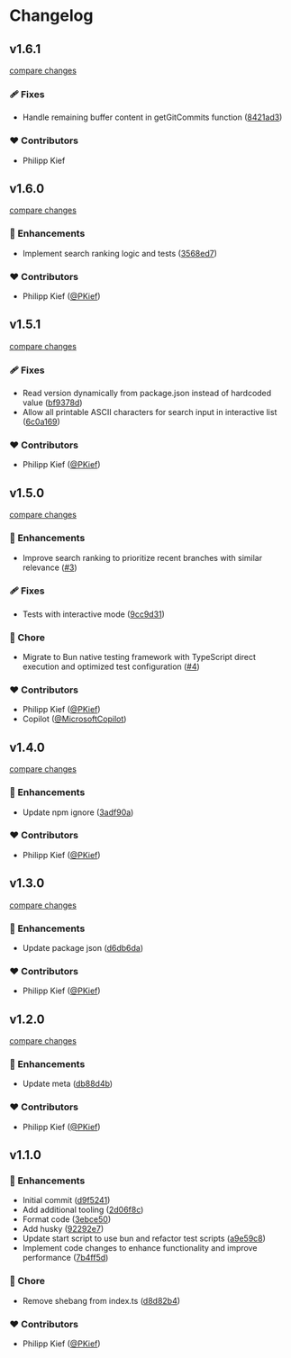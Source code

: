 # Changelog


## v1.6.1

[compare changes](https://github.com/PKief/git-cli-utils/compare/v1.6.0...v1.6.1)

### 🩹 Fixes

- Handle remaining buffer content in getGitCommits function ([8421ad3](https://github.com/PKief/git-cli-utils/commit/8421ad3))

### ❤️ Contributors

- Philipp Kief

## v1.6.0

[compare changes](https://github.com/PKief/git-cli-utils/compare/v1.5.1...v1.6.0)

### 🚀 Enhancements

- Implement search ranking logic and tests ([3568ed7](https://github.com/PKief/git-cli-utils/commit/3568ed7))

### ❤️ Contributors

- Philipp Kief ([@PKief](https://github.com/PKief))

## v1.5.1

[compare changes](https://github.com/PKief/git-cli-utils/compare/v1.5.0...v1.5.1)

### 🩹 Fixes

- Read version dynamically from package.json instead of hardcoded value ([bf9378d](https://github.com/PKief/git-cli-utils/commit/bf9378d))
- Allow all printable ASCII characters for search input in interactive list ([6c0a169](https://github.com/PKief/git-cli-utils/commit/6c0a169))

### ❤️ Contributors

- Philipp Kief ([@PKief](https://github.com/PKief))

## v1.5.0

[compare changes](https://github.com/PKief/git-cli-utils/compare/v1.4.0...v1.5.0)

### 🚀 Enhancements

- Improve search ranking to prioritize recent branches with similar relevance ([#3](https://github.com/PKief/git-cli-utils/pull/3))

### 🩹 Fixes

- Tests with interactive mode ([9cc9d31](https://github.com/PKief/git-cli-utils/commit/9cc9d31))

### 🏡 Chore

- Migrate to Bun native testing framework with TypeScript direct execution and optimized test configuration ([#4](https://github.com/PKief/git-cli-utils/pull/4))

### ❤️ Contributors

- Philipp Kief ([@PKief](https://github.com/PKief))
- Copilot ([@MicrosoftCopilot](https://github.com/MicrosoftCopilot))

## v1.4.0

[compare changes](https://github.com/PKief/git-cli-utils/compare/v1.3.0...v1.4.0)

### 🚀 Enhancements

- Update npm ignore ([3adf90a](https://github.com/PKief/git-cli-utils/commit/3adf90a))

### ❤️ Contributors

- Philipp Kief ([@PKief](https://github.com/PKief))

## v1.3.0

[compare changes](https://github.com/PKief/git-cli-utils/compare/v1.2.0...v1.3.0)

### 🚀 Enhancements

- Update package json ([d6db6da](https://github.com/PKief/git-cli-utils/commit/d6db6da))

### ❤️ Contributors

- Philipp Kief ([@PKief](https://github.com/PKief))

## v1.2.0

[compare changes](https://github.com/PKief/git-cli-utils/compare/v1.1.0...v1.2.0)

### 🚀 Enhancements

- Update meta ([db88d4b](https://github.com/PKief/git-cli-utils/commit/db88d4b))

### ❤️ Contributors

- Philipp Kief ([@PKief](https://github.com/PKief))

## v1.1.0


### 🚀 Enhancements

- Initial commit ([d9f5241](https://github.com/PKief/git-cli-utils/commit/d9f5241))
- Add additional tooling ([2d06f8c](https://github.com/PKief/git-cli-utils/commit/2d06f8c))
- Format code ([3ebce50](https://github.com/PKief/git-cli-utils/commit/3ebce50))
- Add husky ([92292e7](https://github.com/PKief/git-cli-utils/commit/92292e7))
- Update start script to use bun and refactor test scripts ([a9e59c8](https://github.com/PKief/git-cli-utils/commit/a9e59c8))
- Implement code changes to enhance functionality and improve performance ([7b4ff5d](https://github.com/PKief/git-cli-utils/commit/7b4ff5d))

### 🏡 Chore

- Remove shebang from index.ts ([d8d82b4](https://github.com/PKief/git-cli-utils/commit/d8d82b4))

### ❤️ Contributors

- Philipp Kief ([@PKief](https://github.com/PKief))


